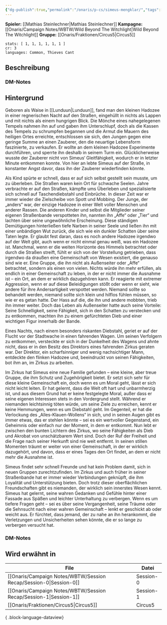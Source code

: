 ```yaml
---
{"dg-publish":true,"permalink":"/onaris/p-cs/simeus-mengklar/","tags":["pc","kampagne/witchlight","fraktion/Circus5"]}
---
```


**Spieler:** [[Mathias Steinlechner\|Mathias Steinlechner]]
**Kampagne:** [[Onaris/Campaign Notes/WBTW/Wild Beyond The Witchlight\|Wild Beyond The Witchlight]]
**Gruppe:** [[Onaris/Fraktionen/Circus5\|Circus5]]
```statblock
stats: [ 1, 1, 1, 1, 1, 1 ]
cr: 3
languages: Common, Thieves Cant
```
## Beschreibung

### DM-Notes

<div class="transclusion internal-embed is-loaded"><div class="markdown-embed">






</div></div>
  
  
## Hintergrund  

Geboren als Waise in [[Lunduun\|Lunduun]], fand man den kleinen Hadozee in einer regnerischen Nacht auf den Straßen, eingehüllt in nichts als Lappen und mit nichts als einem hungrigen Blick. Die Mönche eines nahegelegenen Tempels nahmen ihn auf und gaben ihm Unterschlupf, doch als die Kassen des Tempels zu schrumpfen begannen und die Armut die Mauern des heiligen Ortes erreichte, entschlossen sie sich, den Jungen gegen eine geringe Summe an einen Zauberer, den die neuartige Lebensform faszinierte, zu verkaufen. Er wollte an dem kleinen Hadozee Experimente durchführen, und sperrte ihn deshalb in seinem Turm ein. Glücklicherweise wusste der Zauberer nicht von Simeus‘ Gleitfähigkeit, wodurch er in letzter Minute entkommen konnte. Von hier an lebte Simeus auf der Straße, in konstanter Angst davor, dass ihn der Zauberer wiederfinden könnte. 

Als Kind spürte er schnell, dass er auf sich selbst gestellt sein musste, um zu überleben. Die Straßen waren kein Ort für schwache Seelen. Jahre verbrachte er auf den Straßen, kämpfte ums Überleben und spezialisierte sich schnell auf Taschendiebstahl und Einbrüche. In dieser Zeit war er immer wieder die Zielscheibe von Spott und Mobbing. Der Junge, der „anders“ war, der einzige Hadozee in einer Welt voller Menschen und anderer Rassen. Die anderen Kinder und selbst die Mitglieder seiner eigenen Straßenbande verspotteten ihn, nannten ihn „Affe“ oder „Tier“ und lachten über seine ungewöhnliche Erscheinung. Diese ständigen Demütigungen hinterließen tiefe Narben in seiner Seele und ließen ihn mit einer unbändigen Wut zurück, die sich wie ein dunkler Schatten über seine Taten legte. 
Er glaubt fest daran, dass es noch andere Hadozee irgendwo auf der Welt gibt, auch wenn er nicht einmal genau weiß, was ein Hadozee ist. Manchmal, wenn er die weiten Horizonte des Himmels betrachtet oder durch die Straßen streift, fühlt er sich von der Vorstellung getrieben, dass irgendwo da draußen eine Gemeinschaft von Wesen existiert, die genauso sind wie er. Eine Gruppe, die ihn nicht als Außenseiter oder „Affe“ betrachtet, sondern als einen von vielen. Nichts würde ihn mehr erfüllen, als endlich in einer Gemeinschaft zu leben, in der er nicht immer die Ausnahme ist – ein Ort, an dem er wirklich dazugehören kann. 
Er reagierte mit extremer Aggression, wenn er auf diese Beleidigungen stößt oder wenn er sieht, wie andere für ihre Andersartigkeit verspottet werden. Niemand sollte so behandelt werden, niemand sollte sich klein und hilflos fühlen müssen, so wie er es getan hatte. Der Hass auf die, die ihn und andere mobbten, trieb ihn immer weiter. Doch das Leben als Außenseiter hatte auch seine Vorteile: Seine Schnelligkeit, seine Fähigkeit, sich in den Schatten zu verstecken und zu entkommen, machten ihn zu einem gefürchteten Dieb und einer wichtigen Figur innerhalb der Bande. 

Eines Nachts, nach einem besonders riskanten Diebstahl, geriet er auf der Flucht vor der Stadtwache in einen fahrenden Wagen. Um seinen Verfolgern zu entkommen, versteckte er sich in der Dunkelheit des Wagens und ahnte nicht, dass er in den Besitz des Direktors eines fahrenden Zirkus geraten war. Der Direktor, ein scharfsinniger und wenig nachsichtiger Mann, entdeckte den flinken Hadozee und, beeindruckt von seinen Fähigkeiten, bot ihm an, im Zirkus zu arbeiten.

Im Zirkus hat Simeus eine neue Familie gefunden – eine kleine, aber treue Gruppe, die ihm Schutz und Zugehörigkeit bietet. Er setzt sich sehr für diese kleine Gemeinschaft ein, doch wenn es um Moral geht, lässt er sich nicht leicht leiten. Er hat gelernt, dass die Welt oft hart und unbarmherzig ist, und aus diesem Grund hat er keine festgelegte Moral, außer dass er seine eigenen Interessen stets in den Vordergrund stellt. Während er niemanden leichtsinnig töten würde, um seine Ziele zu erreichen, kennt er keine Hemmungen, wenn es um Diebstahl geht. Im Gegenteil, er hat die Verlockung des „Alles-Klauen-Wollens“ in sich, und in seinen Augen gibt es immer etwas, das er stehlen könnte – sei es ein wertvoller Gegenstand, ein Geheimnis oder einfach nur der Moment, in dem er entkommt. 
Nun lebt er zwischen den bunten Lichtern des Zirkus, wo seine Fähigkeiten als Dieb und Akrobat von unschätzbarem Wert sind. Doch der Ruf der Freiheit und die Frage nach seiner Herkunft sind nie weit entfernt. In seinen stillen Momenten träumt er weiter von einer Gemeinschaft, in der er wirklich dazugehört, und davon, dass er eines Tages den Ort findet, an dem er nicht mehr die Ausnahme ist.

Simeus findet sehr schnell Freunde und hat kein Problem damit, sich in neuen Gruppen zurechtzufinden. Im Zirkus und auch früher in seiner Straßenbande hat er immer wieder Verbindungen geknüpft, die ihm Loyalität und Unterstützung bieten. Doch trotz dieser oberflächlichen Freundschaften gibt es niemanden, der wirklich sein innerstes Wesen kennt. Simeus hat gelernt, seine wahren Gedanken und Gefühle hinter einer Fassade aus Späßen und leichter Unterhaltung zu verbergen. Wenn es um tiefere Fragen geht – sei es über seine Vergangenheit, seine Träume oder die Sehnsucht nach einer wahren Gemeinschaft – lenkt er geschickt ab oder weicht aus. Er fürchtet, dass jemand, der zu nahe an ihn herankommt, die Verletzungen und Unsicherheiten sehen könnte, die er so lange zu verbergen versucht hat.

### DM-Notes

<div class="transclusion internal-embed is-loaded"><div class="markdown-embed">






</div></div>


## Wird erwähnt in

| File                                                                 | Datei     |
| -------------------------------------------------------------------- | --------- |
| [[Onaris/Campaign Notes/WBTW/Session Recap/Session-0\|Session-0]] | Session-0 |
| [[Onaris/Campaign Notes/WBTW/Session Recap/Session-1\|Session-1]] | Session-1 |
| [[Onaris/Fraktionen/Circus5\|Circus5]]                            | Circus5   |

{ .block-language-dataview}
